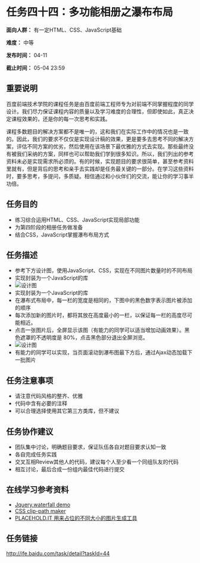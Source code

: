 任务四十四：多功能相册之瀑布布局
===
**面向人群：** 有一定HTML、CSS、JavaScript基础

**难度：** 中等

**发布时间：** 04-11

**截止时间：** 05-04 23:59

重要说明
---
百度前端技术学院的课程任务是由百度前端工程师专为对前端不同掌握程度的同学设计。我们尽力保证课程内容的质量以及学习难度的合理性，但即使如此，真正决定课程效果的，还是你的每一次思考和实践。

课程多数题目的解决方案都不是唯一的，这和我们在实际工作中的情况也是一致的。因此，我们的要求不仅仅是实现设计稿的效果，更是要多去思考不同的解决方案，评估不同方案的优劣，然后使用在该场景下最优雅的方式去实现。那些最终没有被我们采纳的方案，同样也可以帮助我们学到很多知识。所以，我们列出的参考资料未必是实现需求所必须的。有的时候，实现题目的要求很简单，甚至参考资料里就有，但是背后的思考和亲手去实践却是任务最关键的一部分。在学习这些资料时，要多思考，多提问，多质疑。相信通过和小伙伴们的交流，能让你的学习事半功倍。

任务目的
---
* 练习综合运用HTML、CSS、JavaScript实现局部功能
* 为第四阶段的相册任务做准备
* 结合CSS，JavaScript掌握瀑布布局方式

任务描述
---
* 参考下方设计图，使用JavaScript、CSS，实现在不同图片数量时的不同布局
* 实现封装为一个JavaScript的库
* ![设计图](http://7xrp04.com1.z0.glb.clouddn.com/task_3_44_1.png)
* 实现封装为一个JavaScript的库
* 在瀑布式布局中，每一栏的宽度是相同的，下图中的黑色数字表示图片被添加的顺序
* 每次添加新的图片时，都将其放在高度最小的一栏，以保证每一栏的高度尽可能相近。
* 点击一张图片后，全屏显示该图（有能力的同学可以适当增加动画效果）。黑色遮罩的不透明度是 80%，点击黑色部分退出全屏浏览。
* ![设计图](http://7xrp04.com1.z0.glb.clouddn.com/task_3_44_2.png)
* 有能力的同学可以实现，当页面滚动到瀑布图最下方后，通过Ajax动态加载下一批图片

任务注意事项
---
* 请注意代码风格的整齐、优雅
* 代码中含有必要的注释
* 可以合理选择使用其它第三方类库，但不建议

任务协作建议
---
* 团队集中讨论，明确题目要求，保证队伍各自对题目要求认知一致
* 各自完成任务实践
* 交叉互相Review其他人的代码，建议每个人至少看一个同组队友的代码
* 相互讨论，最后合成一份组内最佳代码进行提交


在线学习参考资料
---
* [Jquery.waterfall demo](http://dfcreative.github.io/projects/waterfall/)
* [CSS clip-path maker](http://bennettfeely.com/clippy/)
* [PLACEHOLD.IT 用来占位的不同大小的图片生成工具](https://placehold.it/)

任务链接
---
http://ife.baidu.com/task/detail?taskId=44
